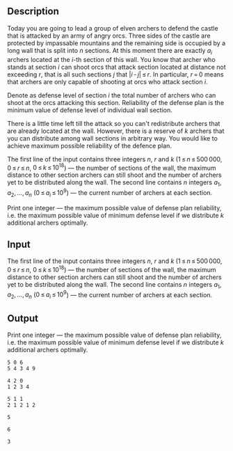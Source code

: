 ## Description

<div><p>Today you are going to lead a group of elven archers to defend the castle that is attacked by an army of angry orcs. Three sides of the castle are protected by impassable mountains and the remaining side is occupied by a long wall that is split into <span class="tex-span"><i>n</i></span> sections. At this moment there are exactly <span class="tex-span"><i>a</i><sub class="lower-index"><i>i</i></sub></span> archers located at the <span class="tex-span"><i>i</i></span>-th section of this wall. You know that archer who stands at section <span class="tex-span"><i>i</i></span> can shoot orcs that attack section located at distance not exceeding <span class="tex-span"><i>r</i></span>, that is all such sections <span class="tex-span"><i>j</i></span> that <span class="tex-span">|<i>i</i> - <i>j</i>| ≤ <i>r</i></span>. In particular, <span class="tex-span"><i>r</i> = 0</span> means that archers are only capable of shooting at orcs who attack section <span class="tex-span"><i>i</i></span>.</p><p>Denote as <span class="tex-font-style-underline">defense level</span> of section <span class="tex-span"><i>i</i></span> the total number of archers who can shoot at the orcs attacking this section. <span class="tex-font-style-underline">Reliability</span> of the defense plan is the minimum value of defense level of individual wall section.</p><p>There is a little time left till the attack so you can't redistribute archers that are already located at the wall. However, there is a reserve of <span class="tex-span"><i>k</i></span> archers that you can distribute among wall sections in arbitrary way. You would like to achieve maximum possible reliability of the defence plan.</p></div><div class="input-specification"><p>The first line of the input contains three integers <span class="tex-span"><i>n</i></span>, <span class="tex-span"><i>r</i></span> and <span class="tex-span"><i>k</i></span> (<span class="tex-span">1 ≤ <i>n</i> ≤ 500 000</span>, <span class="tex-span">0 ≤ <i>r</i> ≤ <i>n</i></span>, <span class="tex-span">0 ≤ <i>k</i> ≤ 10<sup class="upper-index">18</sup></span>)&nbsp;— the number of sections of the wall, the maximum distance to other section archers can still shoot and the number of archers yet to be distributed along the wall. The second line contains <span class="tex-span"><i>n</i></span> integers <span class="tex-span"><i>a</i><sub class="lower-index">1</sub>, <i>a</i><sub class="lower-index">2</sub>, ..., <i>a</i><sub class="lower-index"><i>n</i></sub></span> (<span class="tex-span">0 ≤ <i>a</i><sub class="lower-index"><i>i</i></sub> ≤ 10<sup class="upper-index">9</sup></span>)&nbsp;— the current number of archers at each section.</p></div><div class="output-specification"><p>Print one integer&nbsp;— the maximum possible value of defense plan reliability, i.e. the maximum possible value of minimum defense level if we distribute <span class="tex-span"><i>k</i></span> additional archers optimally.</p></div>

## Input

<p>The first line of the input contains three integers <span class="tex-span"><i>n</i></span>, <span class="tex-span"><i>r</i></span> and <span class="tex-span"><i>k</i></span> (<span class="tex-span">1 ≤ <i>n</i> ≤ 500 000</span>, <span class="tex-span">0 ≤ <i>r</i> ≤ <i>n</i></span>, <span class="tex-span">0 ≤ <i>k</i> ≤ 10<sup class="upper-index">18</sup></span>)&nbsp;— the number of sections of the wall, the maximum distance to other section archers can still shoot and the number of archers yet to be distributed along the wall. The second line contains <span class="tex-span"><i>n</i></span> integers <span class="tex-span"><i>a</i><sub class="lower-index">1</sub>, <i>a</i><sub class="lower-index">2</sub>, ..., <i>a</i><sub class="lower-index"><i>n</i></sub></span> (<span class="tex-span">0 ≤ <i>a</i><sub class="lower-index"><i>i</i></sub> ≤ 10<sup class="upper-index">9</sup></span>)&nbsp;— the current number of archers at each section.</p>

## Output

<p>Print one integer&nbsp;— the maximum possible value of defense plan reliability, i.e. the maximum possible value of minimum defense level if we distribute <span class="tex-span"><i>k</i></span> additional archers optimally.</p>





```input1
5 0 6
5 4 3 4 9

```




```input2
4 2 0
1 2 3 4

```




```input3
5 1 1
2 1 2 1 2

```




```output1
5

```




```output2
6

```




```output3
3

```


